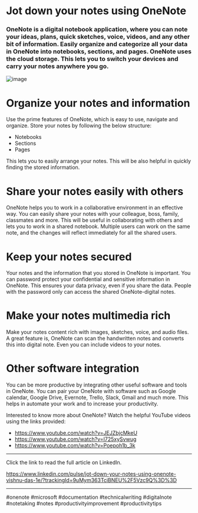 
# Jot down your notes using OneNote

 ### OneNote is a digital notebook application, where you can note your ideas, plans, quick sketches, voice, videos, and any other bit of information. Easily organize and categorize all your data in OneNote into notebooks, sections, and pages. OneNote uses the cloud storage. This lets you to switch your devices and carry your notes anywhere you go. 
 ![image](https://user-images.githubusercontent.com/92569350/212089245-8c39fa7e-fe02-422d-9940-4ba1344e4a8d.png)
 

# Organize your notes and information

Use the prime features of OneNote, which is easy to use, navigate and organize. Store your notes by following the below structure:

*  Notebooks 
*  Sections 
*  Pages

This lets you to easily arrange your notes. This will be also helpful in quickly finding the stored information. 

 
# Share your notes easily with others 

 OneNote helps you to work in a collaborative environment in an effective way. You can easily share your notes with your colleague, boss, family, classmates and more. This will be useful in collaborating with others and lets you to work in a shared notebook. Multiple users can work on the same note, and the changes will reflect immediately for all the shared users. 


# Keep your notes secured 

Your notes and the information that you stored in OneNote is important. You can password protect your confidential and sensitive information in OneNote. This ensures your data privacy, even if you share the data. People with the password only can access the shared OneNote-digital notes. 

 

# Make your notes multimedia rich 

 Make your notes content rich with images, sketches, voice, and audio files. A great feature is, OneNote can scan the handwritten notes and converts this into digital note. Even you can include videos to your notes. 

 

# Other software integration 

 You can be more productive by integrating other useful software and tools in OneNote. You can pair your OneNote with software such as Google calendar, Google Drive, Evernote, Trello, Slack, Gmail and much more.  This helps in automate your work and to increase your productivity. 

 

Interested to know more about OneNote? Watch the helpful YouTube videos using the links provided:

* https://www.youtube.com/watch?v=JEJZbjcMkeU
* https://www.youtube.com/watch?v=I725xySvwug
* https://www.youtube.com/watch?v=Poepoh1b_3k

_____________________________________________________________________________________________________


Click the link to read the full article on LinkedIn. 

https://www.linkedin.com/pulse/jot-down-your-notes-using-onenote-vishnu-das-1e/?trackingId=9uMym363TciBNEU%2F5Vzc9Q%3D%3D


____________________________________________________________________________________________________________
 #onenote #microsoft #documentation #technicalwriting #digitalnote #notetaking #notes #productivityimprovement #productivitytips 
